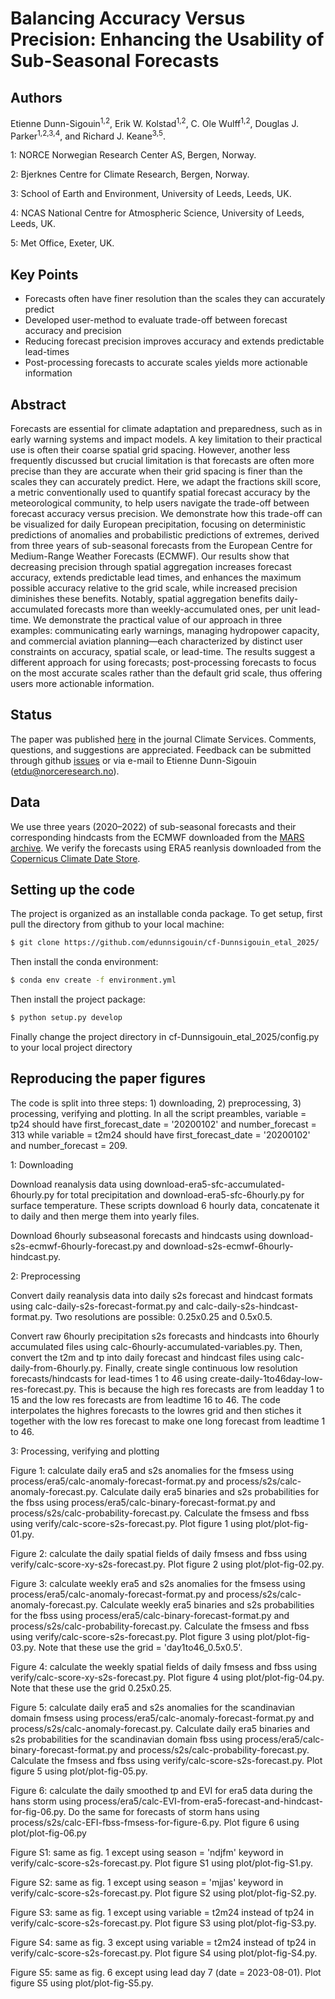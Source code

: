 Balancing Accuracy Versus Precision: Enhancing the Usability of Sub-Seasonal Forecasts
============

Authors
--------
Etienne Dunn-Sigouin<sup>1,2</sup>, Erik W. Kolstad<sup>1,2</sup>, C. Ole Wulff<sup>1,2</sup>, Douglas J. Parker<sup>1,2,3,4</sup>, and Richard J. Keane<sup>3,5</sup>.

1: NORCE Norwegian Research Center AS, Bergen, Norway.

2: Bjerknes Centre for Climate Research, Bergen, Norway.

3: School of Earth and Environment, University of Leeds, Leeds, UK.

4: NCAS National Centre for Atmospheric Science, University of Leeds, Leeds, UK.

5: Met Office, Exeter, UK.

Key Points
----------

  - Forecasts often have finer resolution than the scales they can accurately predict
  - Developed user-method to evaluate trade-off between forecast accuracy and precision 
  - Reducing forecast precision improves accuracy and extends predictable lead-times
  - Post-processing forecasts to accurate scales yields more actionable information
  
Abstract
--------
Forecasts are essential for climate adaptation and preparedness, such as in early warning systems and impact
models. A key limitation to their practical use is often their coarse spatial grid spacing. However, another less
frequently discussed but crucial limitation is that forecasts are often more precise than they are accurate when
their grid spacing is finer than the scales they can accurately predict. Here, we adapt the fractions skill score,
a metric conventionally used to quantify spatial forecast accuracy by the meteorological community, to help
users navigate the trade-off between forecast accuracy versus precision. We demonstrate how this trade-off
can be visualized for daily European precipitation, focusing on deterministic predictions of anomalies and
probabilistic predictions of extremes, derived from three years of sub-seasonal forecasts from the European
Centre for Medium-Range Weather Forecasts (ECMWF). Our results show that decreasing precision through
spatial aggregation increases forecast accuracy, extends predictable lead times, and enhances the maximum
possible accuracy relative to the grid scale, while increased precision diminishes these benefits. Notably, spatial
aggregation benefits daily-accumulated forecasts more than weekly-accumulated ones, per unit lead-time. We
demonstrate the practical value of our approach in three examples: communicating early warnings, managing
hydropower capacity, and commercial aviation planning—each characterized by distinct user constraints on
accuracy, spatial scale, or lead-time. The results suggest a different approach for using forecasts; post-processing
forecasts to focus on the most accurate scales rather than the default grid scale, thus offering users more
actionable information.

Status
----------
The paper was published [here](https://doi.org/10.1016/j.cliser.2025.100594) in the journal Climate Services. Comments, questions, and suggestions are appreciated. Feedback can be submitted through github [issues](https://github.com/edunnsigouin/cf-Dunnsigouin_etal_2025/issues) or via e-mail to Etienne Dunn-Sigouin (etdu@norceresearch.no).


Data 
----
We use three years (2020–2022) of sub-seasonal forecasts and their corresponding hindcasts from the ECMWF downloaded from the [MARS archive](https://www.ecmwf.int/en/forecasts/access-forecasts/access-archive-datasets). We verify the forecasts using ERA5 reanlysis downloaded from the [Copernicus Climate Date Store](https://cds.climate.copernicus.eu/datasets/reanalysis-era5-single-levels?tab=overview). 


Setting up the code
-------------

The project is organized as an installable conda package. To get setup, first pull the directory from github to your local machine:

``` bash
$ git clone https://github.com/edunnsigouin/cf-Dunnsigouin_etal_2025/
```

Then install the conda environment:

``` bash
$ conda env create -f environment.yml
```

Then install the project package:

``` bash
$ python setup.py develop
```

Finally change the project directory in cf-Dunnsigouin_etal_2025/config.py to your local project directory


Reproducing the paper figures
-------------

The code is split into three steps: 1) downloading, 2) preprocessing, 3) processing, verifying and plotting. In all the script preambles, variable = tp24 should have first_forecast_date = '20200102' and number_forecast = 313 while variable = t2m24 should have first_forecast_date = '20200102' and number_forecast = 209.

1: Downloading

Download reanalysis data using download-era5-sfc-accumulated-6hourly.py for total precipitation and download-era5-sfc-6hourly.py for surface temperature. These scripts download 6 hourly data, concatenate it to daily and then merge them into yearly files.

Download 6hourly subseasonal forecasts and hindcasts using download-s2s-ecmwf-6hourly-forecast.py and download-s2s-ecmwf-6hourly-hindcast.py.

2: Preprocessing

Convert daily reanalysis data into daily s2s forecast and hindcast formats using calc-daily-s2s-forecast-format.py and calc-daily-s2s-hindcast-format.py. Two resolutions are possible: 0.25x0.25 and 0.5x0.5.

Convert raw 6hourly precipitation s2s forecasts and hindcasts into 6hourly accumulated files using calc-6hourly-accumulated-variables.py. Then, convert the t2m and tp into daily forecast and hindcast files using calc-daily-from-6hourly.py. Finally, create single continuous low resolution forecasts/hindcasts for lead-times 1 to 46 using create-daily-1to46day-low-res-forecast.py. This is because the high res forecasts are from leadday 1 to 15 and the low res forecasts are from leadtime 16 to 46. The code interpolates the highres forecasts to the lowres grid and then stiches it together with the low res forecast to make one long forecast from leadtime 1 to 46.

3: Processing, verifying and plotting

Figure 1: calculate daily era5 and s2s anomalies for the fmsess using process/era5/calc-anomaly-forecast-format.py and process/s2s/calc-anomaly-forecast.py. Calculate daily era5 binaries and s2s probabilities for the fbss using process/era5/calc-binary-forecast-format.py and process/s2s/calc-probability-forecast.py. Calculate the fmsess and fbss using verify/calc-score-s2s-forecast.py. Plot figure 1 using plot/plot-fig-01.py.

Figure 2: calculate the daily spatial fields of daily fmsess and fbss using verify/calc-score-xy-s2s-forecast.py. Plot figure 2 using plot/plot-fig-02.py. 

Figure 3: calculate weekly era5 and s2s anomalies for the fmsess using process/era5/calc-anomaly-forecast-format.py and process/s2s/calc-anomaly-forecast.py. Calculate weekly era5 binaries and s2s probabilities for the fbss using process/era5/calc-binary-forecast-format.py and process/s2s/calc-probability-forecast.py. Calculate the fmsess and fbss using verify/calc-score-s2s-forecast.py. Plot figure 3 using plot/plot-fig-03.py. Note that these use the grid = 'day1to46_0.5x0.5'. 

Figure 4: calculate the	weekly spatial fields of daily fmsess and fbss using verify/calc-score-xy-s2s-forecast.py. Plot figure 4 using plot/plot-fig-04.py. Note that these use the grid 0.25x0.25.

Figure 5: calculate daily era5 and s2s anomalies for the scandinavian domain fmsess using process/era5/calc-anomaly-forecast-format.py and process/s2s/calc-anomaly-forecast.py. Calculate daily era5 binaries and s2s probabilities for the scandinavian domain fbss using process/era5/calc-binary-forecast-format.py and process/s2s/calc-probability-forecast.py. Calculate the fmsess and fbss using verify/calc-score-s2s-forecast.py. Plot figure 5 using plot/plot-fig-05.py.

Figure 6: calculate the daily smoothed tp and EVI for era5 data during the hans storm using process/era5/calc-EVI-from-era5-forecast-and-hindcast-for-fig-06.py. Do the same for forecasts of storm hans using process/s2s/calc-EFI-fbss-fmsess-for-figure-6.py. Plot figure 6 using plot/plot-fig-06.py

Figure S1: same as fig. 1 except using season = 'ndjfm' keyword in verify/calc-score-s2s-forecast.py. Plot figure S1 using plot/plot-fig-S1.py.

Figure S2: same	as fig.	1 except using season = 'mjjas' keyword in verify/calc-score-s2s-forecast.py. Plot figure S2 using plot/plot-fig-S2.py.

Figure S3: same	as fig.	1 except using variable = t2m24 instead of tp24 in verify/calc-score-s2s-forecast.py. Plot figure S3 using plot/plot-fig-S3.py.

Figure S4: same as fig. 3 except using variable = t2m24 instead of tp24 in verify/calc-score-s2s-forecast.py. Plot figure S4 using plot/plot-fig-S4.py.

Figure S5: same as fig. 6 except using lead day 7 (date = 2023-08-01). Plot figure S5 using plot/plot-fig-S5.py.

